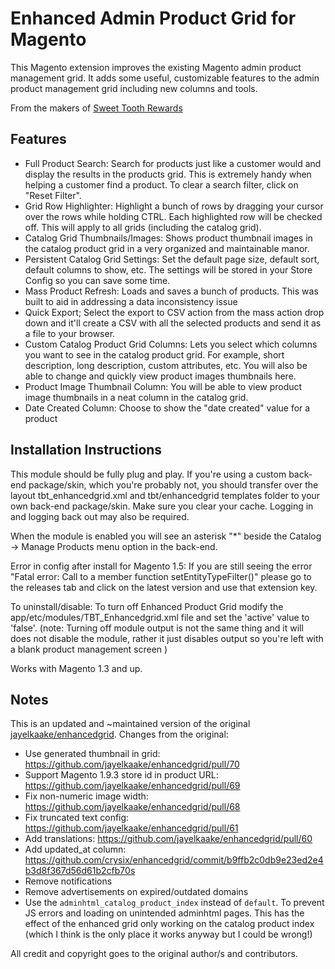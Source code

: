 Enhanced Admin Product Grid for Magento
=======================================

This Magento extension improves the existing Magento admin product management grid. It adds some useful, customizable features to the admin product management grid including new columns and tools.

From the makers of [Sweet Tooth Rewards](http://www.sweettoothrewards.com)

Features
--------
* Full Product Search: Search for products just like a customer would and display the results in the products grid. This is extremely handy when helping a customer find a product. To clear a search filter, click on "Reset Filter".
* Grid Row Highlighter: Highlight a bunch of rows by dragging your cursor over the rows while holding CTRL. Each highlighted row will be checked off. This will apply to all grids (including the catalog grid).
* Catalog Grid Thumbnails/Images: Shows product thumbnail images in the catalog product grid in a very organized and maintainable manor.
* Persistent Catalog Grid Settings: Set the default page size, default sort, default columns to show, etc. The settings will be stored in your Store Config so you can save some time.
* Mass Product Refresh: Loads and saves a bunch of products. This was built to aid in addressing a data inconsistency issue
* Quick Export; Select the export to CSV action from the mass action drop down and it'll create a CSV with all the selected products and send it as a file to your browser.
* Custom Catalog Product Grid Columns: Lets you select which columns you want to see in the catalog product grid. For example, short description, long description, custom attributes, etc. You will also be able to change and quickly view product images thumbnails here.
* Product Image Thumbnail Column: You will be able to view product image thumbnails in a neat column in the catalog grid.
* Date Created Column: Choose to show the "date created" value for a product

Installation Instructions
-------------------------

This module should be fully plug and play. If you're using a custom back-end package/skin, which you're probably not, you should transfer over the layout tbt_enhancedgrid.xml and tbt/enhancedgrid templates folder to your own back-end package/skin. Make sure you clear your cache. Logging in and logging back out may also be required.

When the module is enabled you will see an asterisk "*" beside the Catalog -> Manage Products menu option in the back-end.

Error in config after install for Magento 1.5: If you are still seeing the error "Fatal error: Call to a member function setEntityTypeFilter()" please  go to the releases tab and click on the latest version and use that extension key.

To uninstall/disable: To turn off Enhanced Product Grid modify the app/etc/modules/TBT_Enhancedgrid.xml file and set the 'active' value to 'false'. (note: Turning off module output is not the same thing and it will does not disable the module, rather it just disables output so you're left with a blank product management screen )

Works with Magento 1.3 and up.

Notes
-----

This is an updated and ~maintained version of the original [jayelkaake/enhancedgrid](https://github.com/jayelkaake/enhancedgrid).
Changes from the original:

* Use generated thumbnail in grid: https://github.com/jayelkaake/enhancedgrid/pull/70
* Support Magento 1.9.3 store id in product URL: https://github.com/jayelkaake/enhancedgrid/pull/69
* Fix non-numeric image width: https://github.com/jayelkaake/enhancedgrid/pull/68
* Fix truncated text config: https://github.com/jayelkaake/enhancedgrid/pull/61
* Add translations: https://github.com/jayelkaake/enhancedgrid/pull/60
* Add updated_at column: https://github.com/crysix/enhancedgrid/commit/b9ffb2c0db9e23ed2e4b3d8f367d56d61b2cfb70s
* Remove notifications
* Remove advertisements on expired/outdated domains
* Use the `adminhtml_catalog_product_index` instead of `default`. To prevent JS errors and loading on unintended adminhtml pages. This has the effect of the enhanced grid only working on the catalog product index (which I think is the only place it works anyway but I could be wrong!)

All credit and copyright goes to the original author/s and contributors.
